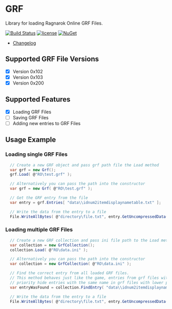 # GRF

Library for loading Ragnarok Online GRF Files.

[![Build Status](https://travis-ci.org/arminherling/GRF.svg?branch=master)](https://travis-ci.org/arminherling/GRF) [![license](https://img.shields.io/github/license/arminherling/GRF.svg)](https://github.com/arminherling/GRF/blob/master/LICENSE) [![NuGet](https://img.shields.io/nuget/v/GRF.svg)](https://www.nuget.org/packages/GRF/)


 * [Changelog](CHANGELOG.md)

## Supported GRF File Versions

- [x] Version 0x102
- [x] Version 0x103
- [x] Version 0x200

## Supported Features

- [x] Loading GRF Files
- [ ] Saving GRF Files
- [ ] Adding new entries to GRF Files

## Usage Example

### Loading single GRF Files

```cs
  // Create a new GRF object and pass grf path file the Load method
  var grf = new Grf();
  grf.Load( @"RO\test.grf" );

  // Alternatively you can pass the path into the constructor
  var grf = new Grf( @"RO\test.grf" );

  // Get the GRF entry from the file
  var entry = grf.Entries[ "data\\idnum2itemdisplaynametable.txt" ];

  // Write the data from the entry to a file
  File.WriteAllBytes( @"directory\file.txt", entry.GetUncompressedData() );

```

### Loading multiple GRF Files

```cs
  // Create a new GRF collection and pass ini file path to the Load method
  var collection = new GrfCollection();
  collection.Load( @"RO\data.ini" );

  // Alternatively you can pass the path into the constructor
  var collection = new GrfCollection( @"RO\data.ini" );

  // Find the correct entry from all loaded GRF files.
  // This method behaves just like the game, entries from grf files with a higher 
  // priority hide entries with the same name in grf files with lower priorities
  var entryWasFound = collection.FindEntry( "data\\idnum2itemdisplaynametable.txt", out GrfEntry entry );

  // Write the data from the entry to a file
  File.WriteAllBytes( @"directory\file.txt", entry.GetUncompressedData() );

```
